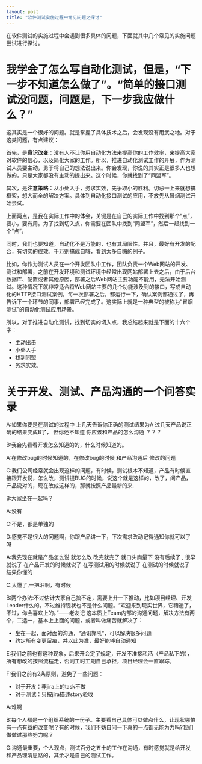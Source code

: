 ```yaml
---
layout: post
title: "软件测试实施过程中常见问题之探讨"
---
```


在软件测试的实施过程中会遇到很多具体的问题，下面就其中几个常见的实施问题尝试进行探讨。

# 我学会了怎么写自动化测试，但是，“下一步不知道怎么做了”。“简单的接口测试没问题，问题是，下一步我应做什么？”

这其实是一个很好的问题。就是掌握了具体技术之后，会发现没有用武之地。对于这类问题，有点建议：

首先，是**意识改变**：没有人不让你用自动化方法来提高你的工作效率，来提高大家对软件的信心，以及简化大家的工作。所以，推进自动化测试工作的开展，作为测试人员要主动，勇于将自己的想法说出来。你会发现，你说的其实正是很多人也想做的，只是大家都没有主动的提出来。这个时候，你就找到了“同盟军”。

其次，是**注意策略**：从小处入手，务求实效，先争取小的胜利。切忌一上来就想搞框架，想大而全的解决方案。具体到自动化接口测试的应用，不放先从冒烟测试开始尝试。

上面两点，是我在实际工作中的体会，关键是在自己的实际工作中找到那个“点”，要小，要有用。为了找到切入点，你需要在团队中找到“同盟军”，然后一起找到一个“点”。

同时，我们也要知道，自动化不是万能的，也有其局限性。并且，最好有开发的配合，有切实的成效。千万别搞成自嗨，看到太多自嗨的例子。

比如，你作为测试人员在一个开发团队中工作，团队负责一个Web网站的开发、测试和部署，之前在开发环境和测试环境中经常出现网站部署上去之后，由于后台数据库、配置或者其他原因，部署之后Web网站主要功能不能用，无法开始测试。这种情况下就非常适合将Web网站主要的几个功能涉及到的接口，写成自动化的HTTP接口测试案例，每一次部署之后，都运行一下，确认案例都通过了，再告诉下一个环节的同事，部署已经完成了。这实际上就是一种典型的被称为“冒烟测试”的自动化测试应用场景。

所以，对于推进自动化测试，找到切实的切入点，我总结起来就是下面的十六个字：

* 主动出击
* 小处入手
* 找到同盟
* 务求实效。

# 关于开发、测试、产品沟通的一个问答实录

A:如果你要是在测试的过程中    上几天告诉你正确的测试结果为A   过几天产品说正确的结果变成B了， 但你还不知道         你应该和产品的怎么沟通 ？？？  

B:我会先看看开发怎么知道的的，什么时候知道的。

A:在修改bug的时候知道的，在修改bug的时候    和产品沟通后  修改的问题

C:我们公司经常就会出现这样的问题，有时候，测试根本不知道，产品有时候直接跟开发说，怎么改，测试提BUG的时候，说这个就是这样的，改了，问产品，产品说对的，现在改成这样的，那就按照产品最新的来.

B:大家坐在一起吗？

A:没有       

C:不是，都是单独的

D:感觉不是很大的问题啊，你跟产品讲一下，下次需求改动记得通知你就可以了呀

A:我先现在就是产品怎么说  就怎么改    改完就完了   就口头商量下           没有后续了   , 很早就说了    在产品开发的时候就说了      在写测试用的时候就说了      在测试的时候就说了          结果你懂的 

C:太懂了,一把泪啊，有时候

B:两个办法:不过估计大家自己搞不定，需要上升一下推动，比如项目经理、开发Leader什么的。不过维持现状也不是什么问题。“欢迎来到现实世界，它糟透了，不过，你会喜欢上的。”——老友记
这本质上Team内部的沟通问题，解决方法有两个，二选一，基本上上面的问题，或者叫做痛苦就解决了：

* 坐在一起，面对面的沟通，“通讯靠吼”，可以解决很多问题
* 约定所有变更留痕，并以此为准，最好能够自动通知

E:我们之前也有这种现象，后来开会定了规定，开发不准接私活（产品私下的），所有想改的按照流程走，否则工时工期自己承担，项目经理会一直跟踪。

F:我们之前有2条原则，避免了一些问题：

* 对于开发：非jira上的task不做    
* 对于测试：只按jira描述story验收

A:难啊

B:每个人都是一个组织系统的一份子。主要看自己具体可以做点什么，让现状哪怕有一点有益的改变呢？有的时候，我们不妨自问一下真的一点都无能为力吗?我们做做过那些努力呢？

G:沟通最重要，个人观点，测试百分之五十的工作在沟通，有时感觉就是给开发和产品理清思路的，其余才是自己的测试工作。

